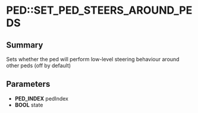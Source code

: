 # PED::SET_PED_STEERS_AROUND_PEDS

## Summary
Sets whether the ped will perform low-level steering behaviour around other peds (off by default)

## Parameters
* **PED_INDEX** pedIndex
* **BOOL** state